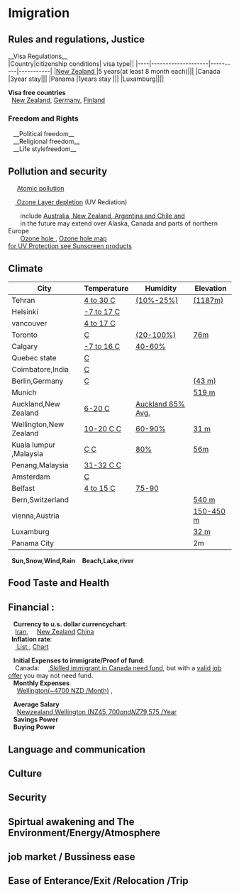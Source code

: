 <h1>Imigration </h1>
<h2> Rules and regulations, Justice </h2>
__Visa Regulations__ <br>
|Country|citizenship conditions| visa type||
|----|--------------------|----------|-----------|
|<a href="https://www.immigration.govt.nz/new-zealand-visas/options/live-permanently">New Zealand </a>|5 years(at least 8 month each)|||
|Canada |3year stay|||
|Panama |1years stay |||
|Luxamburg||||

 __Visa free countries__ <br>
  &nbsp;&nbsp;<a href="https://en.wikipedia.org/wiki/Visa_requirements_for_New_Zealand_citizens">New Zealand</a>,
  <a href="https://en.wikipedia.org/wiki/Visa_requirements_for_German_citizens">Germany</a>,
  <a href="https://en.wikipedia.org/wiki/Visa_requirements_for_Finnish_citizens">Finland</a>
 <h3>Freedom and Rights</h2> 
  &nbsp;&nbsp; __Political freedom__
 <br>
  &nbsp;&nbsp; __Religional freedom__
 <br>
 &nbsp;&nbsp; __Life stylefreedom__
 <br>

<h2> Pollution and security</h2>

  &nbsp;&nbsp;&nbsp;&nbsp;  <a href="https://www.mpg.de/11583624/original-1508156177.jpg?t=eyJ3aWR0aCI6MTQwMCwib2JqX2lkIjoxMTU4MzYyNH0=--89a145434832f20e7ee237570e87985767547d5d"> Atomic pollution</a>
  <br>
  
  &nbsp;&nbsp;&nbsp;&nbsp;<a href="https://www.google.com/search?num=100&ei=uz1jW_OnC8iSsAH0ta7AAw&q=ozone+layer+depletion+affected+areas&oq=ozone+layer+depletion+affected+areas">
	Ozone Layer depletion</a> (UV Rediation) <br>
	
 &nbsp;&nbsp;&nbsp;&nbsp;&nbsp;&nbsp; include
 <a href="http://www.wmo.int/pages/prog/arep/WMOAntarcticOzoneBulletins2016.html">Australia, New Zealand, Argentina and Chile and </a><br>
 &nbsp;&nbsp;&nbsp;&nbsp;&nbsp;&nbsp; in the future may extend over Alaska, Canada and parts of northern Europe
  <br>
 &nbsp;&nbsp;&nbsp;&nbsp;&nbsp;&nbsp; <a href="http://archive.stats.govt.nz/browse_for_stats/environment/environmental-reporting-series/environmental-indicators/Home/Atmosphere-and-climate/ozone-hole.aspx">Ozone hole </a>,
 <a href="https://www.google.com/search?biw=1366&bih=645&tbs=qdr%3Ay&tbm=isch&sa=1&ei=EUNjW4vxEYWVsAGzuJPoDw&q=Ozone+hole+map+&oq=Ozone+hole+map+">Ozone hole map</a>
<br>
<a href="https://www.google.com/search?q=broad-spectrum+sunscreens&oq=broad-spectrum+sunscreens&aqs=chrome..69i57j0l5.436j0j7&sourceid=chrome&ie=UTF-8"> for UV Protection see Sunscreen products</a>
<br>
 <h2>	Climate	    </h2>

|City |Temperature| Humidity | Elevation |
|-----|-----------|----------|-----------|
| Tehran   | <a href="https://www.google.com/search?num=100&ei=xMJiW9OpM4Lt6ASs-o2wAw&q=+temperature+graph+tehran&oq=+temperature+graph+tehran">4 to 30 C</a>           |    <a href="https://www.weatheronline.co.uk/weather/maps/city?WMO=40754&CONT=asie&LAND=IR&ART=RLF&LEVEL=150"> (10%-25%) </a>       |  <a href="http://dateandtime.info/citycoordinates.php?id=112931">(1187m)</a>         |
| Helsinki |<a href="https://www.holiday-weather.com/helsinki/averages/"> -7 to 17 C</a> | | |
| vancouver |<a href="https://www.holiday-weather.com/vancouver/averages/"> 4 to 17 C</a> | | |
| Toronto |<a href="https://www.google.com/search?num=100&ei=fsNiW63pO8rX6ASMzqLYAw&q=temperature+graph+toronto&oq=temperature+graph+toronto">  C</a> | <a href="https://toronto.weatherstats.ca/charts/relative_humidity-hourly.html">(20-100%) </a> |  <a href="https://www.toronto.ca/311/knowledgebase/kb/docs/articles/information-and-technology/solutions-development/geospatial-competency-centre/torontos-elevationaltitude-above-sea-level.html">76m<a>|
| Calgary |<a href="https://www.holiday-weather.com/calgary/averages/">-7 to 16 C</a> | <a href="https://calgary.weatherstats.ca/charts/relative_humidity-hourly.html">40-60% </a>| |
| Quebec state |<a href="ttps://en.climate-data.org/region/62/#example0"> C</a> | | |
| Coimbatore,India |<a href="https://en.climate-data.org/location/2788/"> C</a> | | |
| Berlin,Germany |<a href="https://www.holiday-weather.com/berlin/averages/"> C</a> | |<a href="http://dateandtime.info/citycoordinates.php?id=2950159">(43 m)</a>  |
| Munich ||| <a href="http://dateandtime.info/citycoordinates.php?id=2867714">519 m </a> |
| Auckland,New Zealand |<a href="https://en.climate-data.org/location/3605/">6-20 C</a> |  <a href="https://www.weatheronline.co.nz/weather/maps/city?WMO=93110&CONT=nznz&LAND=NZ8&ART=RLF&LEVEL=150">Auckland 85% Avg.</a>| |
| Wellington,New Zealand |<a href="https://en.climate-data.org/location/2/">10-20 C C</a> |  <a href="https://www.weatheronline.co.nz/weather/maps/city?WMO=93439&CONT=nznz&LAND=NZ7&ART=RLF&LEVEL=150">60-90%</a>|<a href="http://dateandtime.info/citycoordinates.php?id=2179537">31 m </a> |
| Kuala lumpur ,Malaysia  |<a href="https://www.holiday-weather.com/kuala_lumpur/averages"> C C</a> |  <a href="https://weather-and-climate.com/average-monthly-Rainfall-Temperature-Sunshine,Kuala-Lumpur,Malaysia">80%</a>|   <a href="http://dateandtime.info/citycoordinates.php?id=1735161">56m </a>|
|Penang,Malaysia  |<a href="https://weather-and-climate.com/average-monthly-Rainfall-Temperature-Sunshine,Penang,Malaysia">31-32 C C</a> | | |
| Amsterdam |<a href="https://en.climate-data.org/location/3330/"> C</a> | | |
| Belfast |<a href="https://en.climate-data.org/location/6014/">4 to 15 C</a> | <a href="https://weather-and-climate.com/average-monthly-Humidity-perc,belfast-gb,United-Kingdom">75-90</a> | |
|Bern,Switzerland |||<a href="https://en.wikipedia.org/wiki/List_of_European_cities_by_elevation">540 m</a>|
|vienna,Austria||| <a href="https://en.wikipedia.org/wiki/Vienna">150-450 m</a>|
|Luxamburg|||<a href="https://www.graphicmaps.com/luxembourg">32 m</a>|
|Panama City|||2m|

 &nbsp;&nbsp;__Sun,Snow,Wind,Rain__ 
 &nbsp;&nbsp; __Beach,Lake,river__ <br>
 <h2> Food Taste and Health</h2>
 <h2>Financial :</h2>
 
 &nbsp;&nbsp; __Currency to u.s. dollar currencychart__:<br>
 &nbsp;&nbsp;&nbsp;&nbsp;<a href='https://www.xe.com/currencycharts/?from=IRR&to=USD&view=10Y'>Iran</a>,
 &nbsp;&nbsp;&nbsp;&nbsp;<a href="https://www.xe.com/currencycharts/?from=NZD&to=USD&view=1D">New Zealand</a>
 <a href="https://www.xe.com/currencycharts/?from=USD&to=CNY&view=10Y">China</a>
<br>
&nbsp;&nbsp;__Inflation rate__:<br>
&nbsp;&nbsp;&nbsp;&nbsp;<a href="https://www.google.com/search?q=countries+inflation+rate&ie=utf-8&oe=utf-8&client=firefox-b-ab">
List	</a>   , <a href="https://tradingeconomics.com/country-list/inflation-rate">Chart</a> <br>

&nbsp;&nbsp; __Initial Expenses to immigrate/Proof of fund__:<br>
&nbsp;&nbsp;&nbsp;&nbsp;Canada:
&nbsp;&nbsp;&nbsp;&nbsp;<a href="https://www.canada.ca/en/immigration-refugees-citizenship/services/immigrate-canada/express-entry/documents/proof-funds.html"> Skilled immigrant in Canada need fund</a>, but with a <a href="http://www.cic.gc.ca/english/helpcentre/answer.asp?qnum=695&top=29&_ga=2.119675712.957029425.1533227914-289267728.1533227914"> valid job offer</a>
you may not need fund.
<br> 
&nbsp;&nbsp; __Monthly Expenses__ <br>
&nbsp;&nbsp;&nbsp;&nbsp; <a href="https://www.expatistan.com/cost-of-living/wellington">Wellington(~4700 NZD /Month)</a> ,
<br>

&nbsp;&nbsp; __Average Salary__  <br>
&nbsp;&nbsp;&nbsp;&nbsp; <a href="https://www.payscale.com/research/NZ/Location=Wellington/Salary">Newzealand,Wellington (NZ$45,700 and NZ$79,575 /Year</a>
 <br>
&nbsp;&nbsp; __Savings Power__ <br>
&nbsp;&nbsp; __Buying Power__ <br>


<h2> Language and communication </h2>
  <h2> Culture </h2>
  <h2> Security </h2>
  <h2> Spirtual awakening and The Environment/Energy/Atmosphere </h2>
  <h2> job market / Bussiness ease </h2>
  <h2> Ease of Enterance/Exit /Relocation /Trip </h2>

